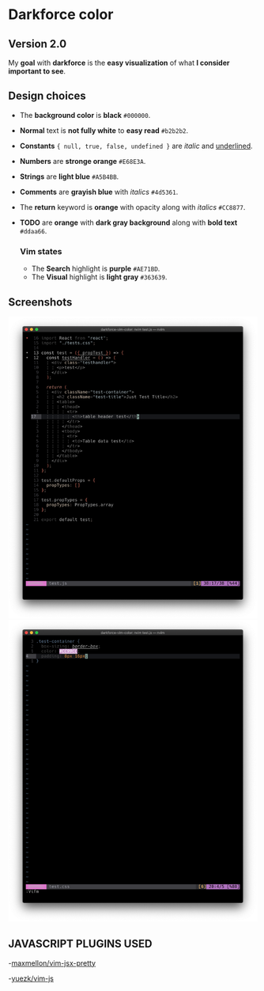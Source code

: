 # Darkforce color

## Version 2.0

My **goal** with **darkforce** is the **easy visualization** of what **I consider important to see**.

## Design choices

- The **background color** is **black** `#000000`.

- **Normal** text is **not fully white** to **easy read** `#b2b2b2`.

- **Constants** `{ null, true, false, undefined }` are *italic* and <u>underlined</u>.

- **Numbers** are **stronge orange** `#E68E3A`.

- **Strings** are **light blue** `#A5B4BB`.

- **Comments** are **grayish blue** with *italics* `#4d5361`.

- The **return** keyword is **orange** with opacity along with *italics* `#CC8877`.

- **TODO** are  **orange** with **dark gray background**  along with **bold text** `#ddaa66`.



  ### Vim states

  - The **Search** highlight is **purple** `#AE71BD`.
  - The **Visual** highlight is **light gray** `#363639`.

## Screenshots

![javascript](./screenshots/js.png)
![css](./screenshots/scss.png)

## JAVASCRIPT PLUGINS USED

-[maxmellon/vim-jsx-pretty](https://github.com/MaxMEllon/vim-jsx-pretty)

-[yuezk/vim-js](https://github.com/yuezk/vim-js)

